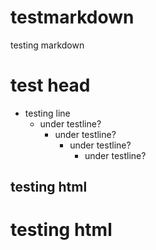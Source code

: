 # testmarkdown
testing markdown

#  test head
 - testing line
    - under testline?
        - under testline?
            - under testline?
                - under testline?

<h2> testing html </h2>
<h1> testing html </h1>